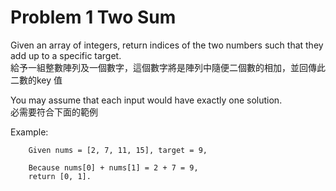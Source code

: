 # Problem 1 Two Sum


Given an array of integers, return indices of the two numbers such that they add up to a specific target.<br>
給予一組整數陣列及一個數字，這個數字將是陣列中隨便二個數的相加，並回傳此二數的key 值

You may assume that each input would have exactly one solution.<br>
必需要符合下面的範例

Example:

```
	Given nums = [2, 7, 11, 15], target = 9,

	Because nums[0] + nums[1] = 2 + 7 = 9,
	return [0, 1].
```


